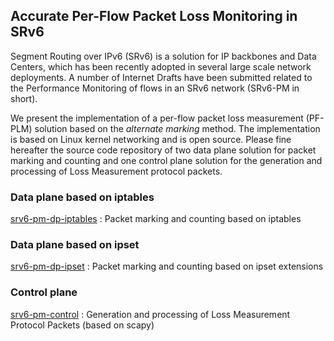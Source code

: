 ## Accurate Per-Flow Packet Loss Monitoring in SRv6 

Segment Routing over IPv6 (SRv6) is a solution for IP backbones and Data Centers, which has been recently adopted in several large scale network deployments. A number of Internet Drafts have been submitted related to the Performance Monitoring of flows in an SRv6 network (SRv6-PM in short).

We present the implementation of a per-flow packet loss measurement (PF-PLM) solution based on the _alternate marking_ method. The implementation is based on Linux kernel networking and is open source. Please fine hereafter the source code repository of two data plane solution for packet marking and counting and one control plane solution for the generation and processing of Loss Measurement protocol packets.

### Data plane based on iptables

[srv6-pm-dp-iptables](https://github.com/netgroup/srv6-pm-dp-iptables) : Packet marking and counting based on iptables 


### Data plane based on ipset

[srv6-pm-dp-ipset](https://github.com/netgroup/srv6-pm-dp-ipset) : Packet marking and counting based on ipset extensions

### Control plane 

[srv6-pm-control](https://github.com/netgroup/srv6-pm-control) : Generation and processing of Loss Measurement Protocol Packets (based on scapy)

